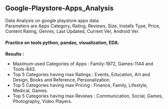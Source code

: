 ## Google-Playstore-Apps_Analysis
 

Data Analysis on google playstore apps data.       
Parameters are Apps Category, Rating, Reviews, Size, Installs Type, Price, Content Rating, Genres, Last Updated, Current Ver, Android Ver.  

#### Practice on tools python, pandas, visualization, EDA.  

**Results :**
   - Maximum used Categories of Apps : Family-1972, Games-1144 and Tools-843.
   - Top 5 Categories having max Ratings : Events, Education, Art and Design, Books and Reference, Personalization.
   - Top 5 Categories having max Pricing : Finance, Family, Lifestyle, Medical, Games.
   - Top 5 Categories having max Reviews : Communication, Social, Games, Photography, Video Players.
